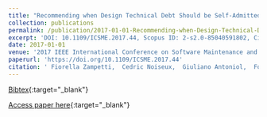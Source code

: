 ```yaml
---
title: "Recommending when Design Technical Debt Should be Self-Admitted"
collection: publications
permalink: /publication/2017-01-01-Recommending-when-Design-Technical-Debt-Should-be-Self-Admitted
excerpt: 'DOI: 10.1109/ICSME.2017.44, Scopus ID: 2-s2.0-85040591802, Cited by: 7'
date: 2017-01-01
venue: '2017 IEEE International Conference on Software Maintenance and Evolution, ICSME 2017, Shanghai, China, September 17-22, 2017'
paperurl: 'https://doi.org/10.1109/ICSME.2017.44'
citation: ' Fiorella Zampetti,  Cedric Noiseux,  Giuliano Antoniol,  Foutse Khomh,  Massimiliano Di Penta, &quot;Recommending when Design Technical Debt Should be Self-Admitted.&quot; 2017 IEEE International Conference on Software Maintenance and Evolution, ICSME 2017, Shanghai, China, September 17-22, 2017, 2017.'
---
```

[Bibtex](https://dblp.org/rec/bib/conf/icsm/ZampettiNAKP17){:target="_blank"}

[Access paper here](https://doi.org/10.1109/ICSME.2017.44){:target="_blank"}
